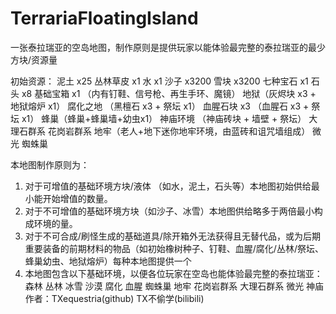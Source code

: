 # TerrariaFloatingIsland
一张泰拉瑞亚的空岛地图，制作原则是提供玩家以能体验最完整的泰拉瑞亚的最少方块/资源量

初始资源：
泥土 x25
丛林草皮 x1
水 x1
沙子 x3200
雪块 x3200
七种宝石 x1
石头 x8
基础宝箱 x1 （内有钉鞋、信号枪、再生手环、魔镜）
地狱（灰烬块 x3 + 地狱熔炉 x1） 
腐化之地 （黑檀石 x3 + 祭坛 x1）
血腥石块 x3 （血腥石 x3 + 祭坛 x1）
蜂巢（蜂巢+蜂巢墙+幼虫x1）
神庙环境 （神庙砖块 + 墙壁 + 祭坛）
大理石群系
花岗岩群系
地牢（老人+地下迷你地牢环境，由蓝砖和诅咒墙组成）
微光
蜘蛛巢

本地图制作原则为：
1. 对于可增值的基础环境方块/液体 （如水，泥土，石头等）本地图初始供给最小能开始增值的数量。
2. 对于不可增值的基础环境方块（如沙子、冰雪）本地图供给略多于两倍最小构成环境的量。
3. 对于不可合成/刷怪生成的基础道具/除开箱外无法获得且无替代品，或为后期重要装备的前期材料的物品（如初始橡树种子、钉鞋、血腥/腐化/丛林/祭坛、蜂巢幼虫、地狱熔炉）每种本地图提供一个
4. 本地图包含以下基础环境，以便各位玩家在空岛也能体验最完整的泰拉瑞亚：
     森林 丛林 冰雪 沙漠 腐化 血腥 蜘蛛巢 地牢 花岗岩群系 大理石群系 微光 神庙
作者：TXequestria(github) TX不偷学(bilibili)
